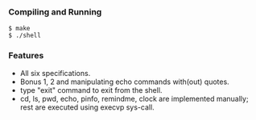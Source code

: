 ### Compiling and Running

```command
$ make
$ ./shell    
```

### Features

* All six specifications.
* Bonus 1, 2 and manipulating echo commands with(out) quotes.
* type "exit" command to exit from the shell.
* cd, ls, pwd, echo, pinfo, remindme, clock are implemented manually; rest are executed using execvp sys-call.
